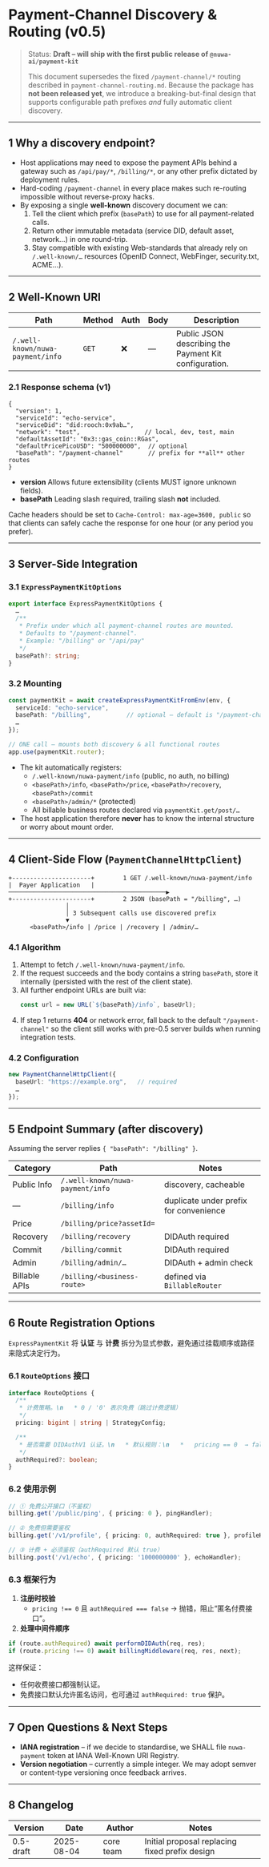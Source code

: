 # Payment-Channel Discovery & Routing (v0.5)

> Status: **Draft – will ship with the first public release of `@nuwa-ai/payment-kit`**
>
> This document supersedes the fixed `/payment-channel/*` routing described in
> `payment-channel-routing.md`.  Because the package has **not been released yet**,
> we introduce a breaking-but-final design that supports configurable path prefixes
> _and_ fully automatic client discovery.

---

## 1  Why a discovery endpoint?

* Host applications may need to expose the payment APIs behind a gateway such as
  `/api/pay/*`, `/billing/*`, or any other prefix dictated by deployment rules.
* Hard-coding `/payment-channel` in every place makes such re-routing impossible
  without reverse-proxy hacks.
* By exposing a single **well-known** discovery document we can:
  1. Tell the client which prefix (`basePath`) to use for all payment-related
     calls.
  2. Return other immutable metadata (service DID, default asset, network…)
     in one round-trip.
  3. Stay compatible with existing Web-standards that already rely on
     `/.well-known/…` resources (OpenID Connect, WebFinger, security.txt, ACME…).

---

## 2  Well-Known URI

| Path | Method | Auth | Body | Description |
|------|--------|------|------|-------------|
| `/.well-known/nuwa-payment/info` | `GET` | ❌ | — | Public JSON describing the Payment Kit configuration.

### 2.1  Response schema (v1)

```jsonc
{
  "version": 1,
  "serviceId": "echo-service",
  "serviceDid": "did:rooch:0x9ab…",
  "network": "test",                  // local, dev, test, main
  "defaultAssetId": "0x3::gas_coin::RGas",
  "defaultPricePicoUSD": "500000000",  // optional
  "basePath": "/payment-channel"       // prefix for **all** other routes
}
```

* **version**   Allows future extensibility (clients MUST ignore unknown fields).
* **basePath**  Leading slash required, trailing slash **not** included.

Cache headers should be set to `Cache-Control: max-age=3600, public` so that
clients can safely cache the response for one hour (or any period you prefer).

---

## 3  Server-Side Integration

### 3.1  `ExpressPaymentKitOptions`

```ts
export interface ExpressPaymentKitOptions {
  …
  /**
   * Prefix under which all payment-channel routes are mounted.
   * Defaults to "/payment-channel".
   * Example: "/billing" or "/api/pay"
   */
  basePath?: string;
}
```

### 3.2  Mounting

```ts
const paymentKit = await createExpressPaymentKitFromEnv(env, {
  serviceId: "echo-service",
  basePath: "/billing",          // optional – default is "/payment-channel"
  …
});

// ONE call – mounts both discovery & all functional routes
app.use(paymentKit.router);
```

* The kit automatically registers:
  * `/.well-known/nuwa-payment/info` (public, no auth, no billing)
  * `<basePath>/info`, `<basePath>/price`, `<basePath>/recovery`, `<basePath>/commit`
  * `<basePath>/admin/*` (protected)
  * All billable business routes declared via `paymentKit.get/post/…`
* The host application therefore **never** has to know the internal structure
  or worry about mount order.

---

## 4  Client-Side Flow (`PaymentChannelHttpClient`)

```
+----------------------+        1 GET /.well-known/nuwa-payment/info
|  Payer Application   |  ────────────────────────────────────────────▶
+----------------------+        2 JSON (basePath = "/billing", …)
                │
                │ 3 Subsequent calls use discovered prefix
                ▼
      <basePath>/info | /price | /recovery | /admin/…
```

### 4.1  Algorithm

1. Attempt to fetch `/.well-known/nuwa-payment/info`.
2. If the request succeeds and the body contains a string `basePath`, store it
   internally (persisted with the rest of the client state).
3. All further endpoint URLs are built via:
   ```ts
   const url = new URL(`${basePath}/info`, baseUrl);
   ```
4. If step 1 returns **404** or network error, fall back to the default
   `"/payment-channel"` so the client still works with pre-0.5 server builds
   when running integration tests.

### 4.2  Configuration

```ts
new PaymentChannelHttpClient({
  baseUrl: "https://example.org",   // required
  …
});
```


---

## 5  Endpoint Summary (after discovery)

Assuming the server replies `{ "basePath": "/billing" }`.

| Category | Path | Notes |
|----------|------|-------|
| Public Info | `/.well-known/nuwa-payment/info` | discovery, cacheable |
| — | `/billing/info` | duplicate under prefix for convenience |
| Price | `/billing/price?assetId=` |
| Recovery | `/billing/recovery` | DIDAuth required |
| Commit | `/billing/commit` | DIDAuth required |
| Admin | `/billing/admin/…` | DIDAuth + admin check |
| Billable APIs | `/billing/<business-route>` | defined via `BillableRouter` |

---

## 6  Route Registration Options

`ExpressPaymentKit` 将 **认证** 与 **计费** 拆分为显式参数，避免通过挂载顺序或路径来隐式决定行为。

### 6.1  `RouteOptions` 接口

```ts
interface RouteOptions {
  /**
   * 计费策略。\n   * 0 / '0' 表示免费（跳过计费逻辑）
   */
  pricing: bigint | string | StrategyConfig;

  /**
   * 是否需要 DIDAuthV1 认证。\n   * 默认规则：\n   *   pricing == 0  → false\n   *   pricing  > 0  → true\n   * 开发者若显式写成 false 且 pricing>0，框架将在启动时抛错。
   */
  authRequired?: boolean;
}
```

### 6.2  使用示例

```ts
// ① 免费公开接口（不鉴权）
billing.get('/public/ping', { pricing: 0 }, pingHandler);

// ② 免费但需要鉴权
billing.get('/v1/profile', { pricing: 0, authRequired: true }, profileHandler);

// ③ 计费 + 必须鉴权（authRequired 默认 true）
billing.post('/v1/echo', { pricing: '1000000000' }, echoHandler);
```

### 6.3  框架行为

1. **注册时校验**  
   * `pricing !== 0` 且 `authRequired === false` → 抛错，阻止“匿名付费接口”。
2. **处理中间件顺序**

```ts
if (route.authRequired) await performDIDAuth(req, res);
if (route.pricing !== 0) await billingMiddleware(req, res, next);
```

这样保证：
* 任何收费接口都强制认证。
* 免费接口默认允许匿名访问，也可通过 `authRequired: true` 保护。

---

## 7  Open Questions & Next Steps

* **IANA registration** – if we decide to standardise, we SHALL file `nuwa-payment` token at IANA Well-Known URI Registry.
* **Version negotiation** – currently a simple integer.  We may adopt semver or content-type versioning once feedback arrives.

---

## 8  Changelog

| Version | Date | Author | Notes |
|---------|------|--------|-------|
| 0.5-draft | 2025-08-04 | core team | Initial proposal replacing fixed prefix design |
